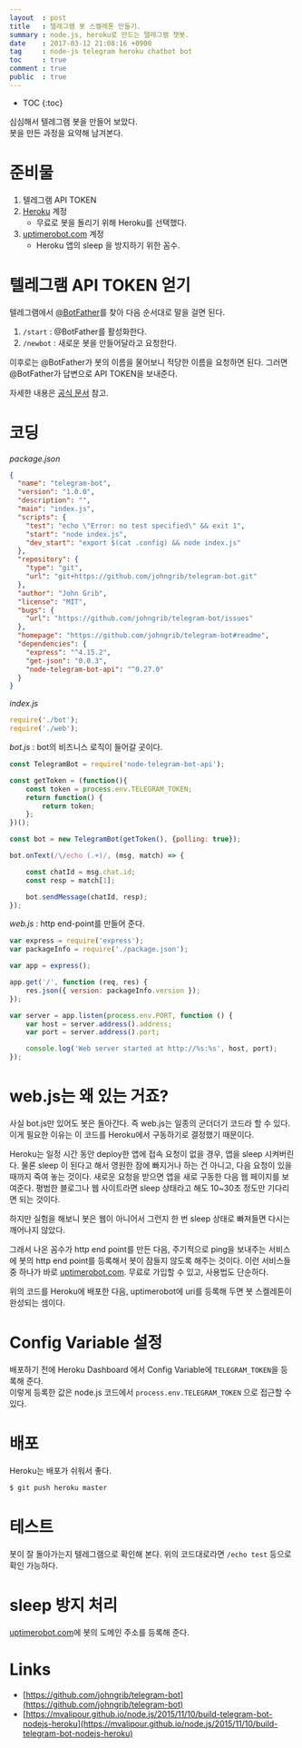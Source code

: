 ```yaml
---
layout  : post
title   : 텔레그램 봇 스켈레톤 만들기.
summary : node.js, heroku로 만드는 텔레그램 챗봇.
date    : 2017-03-12 21:08:16 +0900
tag     : node-js telegram heroku chatbot bot
toc     : true
comment : true
public  : true
---
```

* TOC
{:toc}

심심해서 텔레그램 봇을 만들어 보았다.  
봇을 만든 과정을 요약해 남겨본다.

# 준비물
1. 텔레그램 API TOKEN
1. [Heroku](https://heroku.com/) 계정
    * 무료로 봇을 돌리기 위해 Heroku를 선택했다.
1. [uptimerobot.com](https://uptimerobot.com/) 계정
    * Heroku 앱의 sleep 을 방지하기 위한 꼼수.

# 텔레그램 API TOKEN 얻기
텔레그램에서 [@BotFather](https://telegram.me/botfather)를 찾아 다음 순서대로 말을 걸면 된다.

1. `/start` : @BotFather를 활성화한다.
1. `/newbot` : 새로운 봇을 만들어달라고 요청한다.

이후로는 @BotFather가 봇의 이름을 물어보니 적당한 이름을 요청하면 된다.
그러면 @BotFather가 답변으로 API TOKEN을 보내준다.

자세한 내용은 [공식 문서](https://core.telegram.org/bots) 참고.

# 코딩

*package.json*
```json
{
  "name": "telegram-bot",
  "version": "1.0.0",
  "description": "",
  "main": "index.js",
  "scripts": {
    "test": "echo \"Error: no test specified\" && exit 1",
    "start": "node index.js",
    "dev_start": "export $(cat .config) && node index.js"
  },
  "repository": {
    "type": "git",
    "url": "git+https://github.com/johngrib/telegram-bot.git"
  },
  "author": "John Grib",
  "license": "MIT",
  "bugs": {
    "url": "https://github.com/johngrib/telegram-bot/issues"
  },
  "homepage": "https://github.com/johngrib/telegram-bot#readme",
  "dependencies": {
    "express": "^4.15.2",
    "get-json": "0.0.3",
    "node-telegram-bot-api": "^0.27.0"
  }
}
```

*index.js*
```javascript
require('./bot');
require('./web');
```

*bot.js* : bot의 비즈니스 로직이 들어갈 곳이다.

```javascript
const TelegramBot = require('node-telegram-bot-api');

const getToken = (function(){
    const token = process.env.TELEGRAM_TOKEN;
    return function() {
        return token;
    };
})();

const bot = new TelegramBot(getToken(), {polling: true});

bot.onText(/\/echo (.+)/, (msg, match) => {

    const chatId = msg.chat.id;
    const resp = match[1];

    bot.sendMessage(chatId, resp);
});
```

*web.js* : http end-point를 만들어 준다.
```javascript
var express = require('express');
var packageInfo = require('./package.json');

var app = express();

app.get('/', function (req, res) {
    res.json({ version: packageInfo.version });
});

var server = app.listen(process.env.PORT, function () {
    var host = server.address().address;
    var port = server.address().port;

    console.log('Web server started at http://%s:%s', host, port);
});
```

# web.js는 왜 있는 거죠?

사실 bot.js만 있어도 봇은 돌아간다. 즉 web.js는 일종의 군더더기 코드라 할 수 있다.  
이게 필요한 이유는 이 코드를 Heroku에서 구동하기로 결정했기 때문이다.  

Heroku는 일정 시간 동안 deploy한 앱에 접속 요청이 없을 경우, 앱을 sleep 시켜버린다.
물론 sleep 이 된다고 해서 영원한 잠에 빠지거나 하는 건 아니고, 다음 요청이 있을 때까지 죽여 놓는 것이다.
새로운 요청을 받으면 앱을 새로 구동한 다음 웹 페이지를 보여준다.
평범한 블로그나 웹 사이트라면 sleep 상태라고 해도 10~30초 정도만 기다리면 되는 것이다.

하지만 실험을 해보니 봇은 웹이 아니어서 그런지 한 번 sleep 상태로 빠져들면 다시는 깨어나지 않았다.

그래서 나온 꼼수가 http end point를 만든 다음, 주기적으로 ping을 보내주는 서비스에 봇의 http end point를 등록해서 봇이 잠들지 않도록 해주는 것이다. 이런 서비스들 중 하나가 바로 [uptimerobot.com](https://uptimerobot.com/). 무료로 가입할 수 있고, 사용법도 단순하다.

위의 코드를 Heroku에 배포한 다음, uptimerobot에 uri를 등록해 두면 봇 스켈레톤이 완성되는 셈이다.

# Config Variable 설정

배포하기 전에 Heroku Dashboard 에서 Config Variable에 `TELEGRAM_TOKEN`을 등록해 준다.  
이렇게 등록한 값은 node.js 코드에서 `process.env.TELEGRAM_TOKEN` 으로 접근할 수 있다.

# 배포

Heroku는 배포가 쉬워서 좋다.
```sh
$ git push heroku master
```

# 테스트

봇이 잘 돌아가는지 텔레그램으로 확인해 본다. 위의 코드대로라면 `/echo test` 등으로 확인 가능하다.

# sleep 방지 처리

[uptimerobot.com](https://uptimerobot.com/)에 봇의 도메인 주소를 등록해 준다.


# Links
* [https://github.com/johngrib/telegram-bot](https://github.com/johngrib/telegram-bot)
* [https://mvalipour.github.io/node.js/2015/11/10/build-telegram-bot-nodejs-heroku](https://mvalipour.github.io/node.js/2015/11/10/build-telegram-bot-nodejs-heroku)
